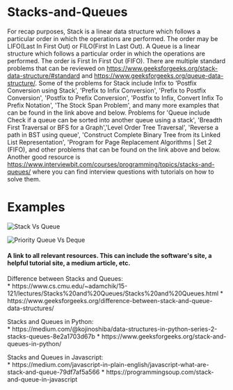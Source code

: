 # Stacks-and-Queues

 For recap purposes, Stack is a linear data structure which follows a particular order in which the operations are performed. The order may be LIFO(Last In First Out) or FILO(First In Last Out). A Queue is a linear structure which follows a particular order in which the operations are performed. The order is First In First Out (FIFO). There are multiple standard problems that can be reviewed on https://www.geeksforgeeks.org/stack-data-structure/#standard and https://www.geeksforgeeks.org/queue-data-structure/. Some of the problems for Stack include Infix to 'Postfix Conversion using Stack', 'Prefix to Infix Conversion', 'Prefix to Postfix Conversion', 'Postfix to Prefix Conversion', 'Postfix to Infix, Convert Infix To Prefix Notation', 'The Stock Span Problem', and many more examples that can be found in the link above and below. Problems for 'Queue include Check if a queue can be sorted into another queue using a stack', 'Breadth First Traversal or BFS for a Graph','Level Order Tree Traversal', 'Reverse a path in BST using queue', 'Construct Complete Binary Tree from its Linked List Representation', 'Program for Page Replacement Algorithms | Set 2 (FIFO), and other problems that can be found on the link above and below. Another good resource is https://www.interviewbit.com/courses/programming/topics/stacks-and-queues/ where you can find interview questions with tutorials on how to solve them.

# Examples

![Stack Vs Queue](https://i.imgur.com/T4YX5cf.png)

![Priority Queue Vs Deque](https://i.imgur.com/xIH24FF.png)


#### A link to all relevant resources. This can include the software's site, a helpful tutorial site, a medium article, etc.

<p> Difference between Stacks and Queues: <br>
* https://www.cs.cmu.edu/~adamchik/15-121/lectures/Stacks%20and%20Queues/Stacks%20and%20Queues.html
* https://www.geeksforgeeks.org/difference-between-stack-and-queue-data-structures/ </p>

<p> Stacks and Queues in Python: <br>
* https://medium.com/@kojinoshiba/data-structures-in-python-series-2-stacks-queues-8e2a1703d67b
* https://www.geeksforgeeks.org/stack-and-queues-in-python/ </p>

<p> Stacks and Queues in Javascript: <br>
* https://medium.com/javascript-in-plain-english/javascript-what-are-stack-and-queue-79df7af5a566
* https://programmingsoup.com/stack-and-queue-in-javascript </p>
